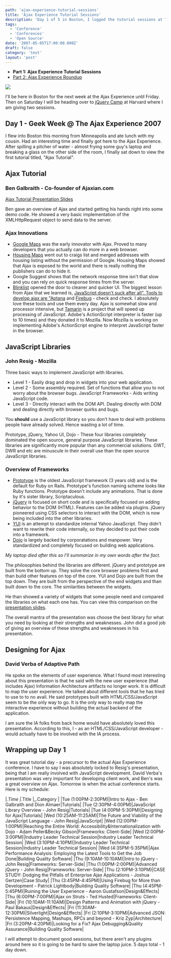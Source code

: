 ```yaml
---
path: 'ajax-experience-tutorial-sessions'
title: 'Ajax Experience Tutorial Sessions'
description: 'Day 1 of 5 in Boston, I logged the tutorial sessions at The Ajax Experience.'
tags:
  - 'Conference'
  - 'Conferences'
  - 'Open Source'
date: '2007-05-05T17:00:00.000Z'
draft: false
category: 'test'
layout: 'post'
---
```


- **Part 1: Ajax Experience Tutorial Sessions**
- [Part 2: Ajax Experience Roundup](/ajax-experience-roundup)

![](http://marcgrabanski.com/img/logo-ajax-experience.gif)

I'll be here in Boston for the next week at the Ajax Experience until Friday. Then on Saturday I will be heading over to [jQuery Camp](http://docs.jquery.com/JQueryCamp07) at Harvard where I am giving two sessions.

## Day 1 - Geek Week @ The Ajax Experience 2007

I flew into Boston this morning from Minneapolis and ate lunch with my cousin. Had an interesting time and finally got here to the Ajax Experience. After spilling a pitcher of water - almost frying some guy's laptop and breaking a glass on the other side of the room, I finally sat down to view the first tutorial titled, "Ajax Tutorial".

## Ajax Tutorial

### Ben Galbraith - Co-founder of Ajaxian.com

[Ajax Tutorial Presentation Slides](http://feature50.com/AjaxTutorial.pdf)

Ben gave an overview of Ajax and started getting his hands right into some demo code. He showed a very basic implementation of the XMLHttpRequest object to send data to the server.

### Ajax Innovations

- [Google Maps](http://maps.google.com) was the early innovator with Ajax. Proved to many developers that you actually can do more in a web browser.
- [Housing Maps](http://housingmaps.com) went out to craigs list and merged addresses with housing listing without the permission of Google. Housing Maps showed that Ajax is exposed to the world and there is really nothing the publishers can do to hide it.
- Google Suggest shows that the network response time isn't that slow and you can rely on quick response times from the server.
- [Blinklist](http://www.blinklist.com/) opened the door to cleaner and quicker UI. The biggest lesson from Ajax that we learned is, [JavaScript doesn't suck after all". Tools to develop ajax are "Aptana](http://www.aptana.com/) and [Firebug](http://www.getfirebug.com/) - check and check. I absolutely love these tools and use them every day. Ajax is somewhat slow and processor intensive, but [Tamarin](http://www.mozilla.org/projects/tamarin/) is a project that will speed up processing of JavaScript. Adobe's ActionScript interpreter is faster (up to 10 times) and they donated it to Mozilla. Now Mozilla is working on implementing Adobe's ActionScript engine to interpret JavaScript faster in the browser.

## JavaScript Libraries

### John Resig - Mozilla

Three basic ways to implement JavaScript with libraries.

- Level 1 - Easily drag and drop in widgets into your web application.
- Level 2 - Some assembly required. Set of functions that allow you to not worry about the browser bugs. JavaScript Frameworks - Aids writing JavaScript code.
- Level 3 - Directly interact with the DOM API. Dealing directly with DOM and dealing directly with browser quirks and bugs.

You **should** use a JavaScript library so you don't have to deal with problems people have already solved. Hence wasting a lot of time.

Prototype, jQuery, Yahoo UI, Dojo - These four libraries completely dominated the open source, general purpose JavaScript libraries. These libraries are significantly more popular than any commercial solutions. GWT, DWR and etc are minuscule in their overall use than the open source JavaScript libraries.

### Overview of Frameworks

- [Prototype](http://prototypejs.org/) is the oldest JavaScript framework (3 years old) and is the default for Ruby on Rails. Prototype's function naming scheme looks like Ruby functions. Prototype doesn't include any animations. That is done by it's sister library, Scriptaculous.
- [jQuery](http://jquery.com) is focused on short code and is specifically focused on adding behavior to the DOM (HTML). Features can be added via plugins. jQuery pioneered using CSS selectors to interact with the DOM, which is now being included into the other libraries.
- [YUI](http://developer.yahoo.com/yui/) is an attempt to standardize internal Yahoo JavaScript. They didn't want to rewrite their code internally, so they decided to put their code into a framework.
- [Dojo](http://dojotoolkit.org/) is largely backed by corporatations and manpower. Very standardized and completely focused on building web applications.

_My laptop died after this so I'll summarize in my own words after the fact._

The philosophies behind the libraries are different. jQuery and prototype are built from the bottom up. They solve the core browser problems first and than build other features on top of the core. YUI and Dojo are built from the top down. They are built from the perspective of the end widgets and than built down to the core. The similarities between the widgets.

He than showed a variety of widgets that some people need and compared the libraries on what each one has. You can view this comparison on the [presentation slides](http://ejohn.org/blog/javascript-library-overview/).

The overall mantra of the presentation was choose the best library for what you need by looking at their strengths and weaknesses. John did a good job of giving an overview of these strengths and weaknesses in his presentation.

## Designing for Ajax

### David Verba of Adaptive Path

He spoke on the elements of user experience. What I found most interesting about this presentation is that he said with the new user experience (that includes Ajax) Information Architecture artifacts no longer work. It is difficult to map the user experience. He talked about different tools that he has tried to use to to no avail. He said prototypes built with HTML/CSS/JavaScript seem to be the only way to go. It is the only way to really map the interactive experience without building the actual backend of the application.

I am sure the IA folks from back home would have absolutely loved this presentation. According to this, I - as an HTML/CSS/JavaScript developer - would actually have to be involved with the IA process.

## Wrapping up Day 1

It was great tutorial day - a precursor to the actual Ajax Experience conference. I have to say I was absolutely locked to Resig's presentation, being that I am really involved with JavaScript development. David Verba's presentation was very important for developing client work, and Ben's was a great overview on Ajax. Tomorrow is when the actual conference starts. Here is my schedule:

|_.Time |_.Title |\_.Category | |Tue (1:00PM-2:30PM)|Intro to Ajax - Ben Galbraith and Dion Almaer|Tutorials| |Tue (2:30PM-4:00PM)|JavaScript Library Overview - John Resig|Tutorials| |Tue (4:00PM-5:30PM)|Designing for Ajax|Tutorials| |Wed (10:25AM-11:25AM)|The Future and Viability of the JavaScript Language - John Resig|JavaScript| |Wed (12:00PM-1:00PM)|Reaching the Entire World: Accessibility&Internationalization with Dojo - Adam Peller&Becky Gibson|Frameworks: Client-Side| |Wed (2:00PM-3:00PM)|Industry Leader Technical Session|Industry Leader Technical Session| |Wed (3:10PM-4:10PM)|Industry Leader Technical Session|Industry Leader Technical Session| |Wed (4:35PM-5:35PM)|Ajax Performance Analysis: Employing the Latest Tools to Get the Job Done|Building Quality Software| |Thu (9:10AM-10:10AM)|Intro to jQuery - John Resig|Frameworks: Server-Side| |Thu (1:00PM-2:00PM)|Advanced jQuery - John Resig|Frameworks: Server-Side| |Thu (2:10PM-3:10PM)|CASE STUDY: Dodging the Pitfalls of Enterprise Ajax Applications - Joshua Gertzen|Case Study| |Thu (3:45PM-4:45PM)|Using Firebug for More than Development - Patrick Lightbody|Building Quality Software| |Thu (4:45PM-5:45PM)|Ruining the User Experience - Aaron Gustafson|Design&Effects| |Thu (6:00PM-7:00PM)|Ajax on Struts - Ted Husted|Frameworks: Client-Side| |Fri (10:10AM-11:10AM)|Design Patterns and Animation with jQuery - Paul Bakaus|Design&Effects| |Fri (11:30AM-12:30PM)|Silverlight|Design&Effects| |Fri (2:10PM-3:10PM)|Advanced JSON: Persistence Mapping, Mashups, RPCs and beyond - Kriz Zyp|Architecture| |Fri (3:20PM-4:20PM)|Looking for a Fix? Ajax Debugging&Quality Assurance|Building Quality Software|

I will attempt to document good sessions, but there aren't any plugins around here so it is going to be hard to save the laptop juice. 5 days total - 1 day down.
